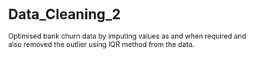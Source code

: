 # Data_Cleaning_2
Optimised bank churn data by imputing values as and when required and also removed the outlier using IQR method from the data.
